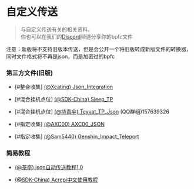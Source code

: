 # 自定义传送

> 与自定义传送有关的相关资料。    
你也可以在我们的[Discord](https://discord.com/channels/1026295403282436097/1064953611056058479)频道分享你的bpfc文件

注意：新版将不支持旧版本传送，但是会公开一个将旧版转成新版文件的转换器，同时文件格式将不再是json，而是加密过的bpfc

### 第三方文件(旧版)

- [#整合收集] [ (@Xcating) Json_Integration](https://github.com/Xcating/Json_Integration)

- [#混合挂机点位] [ (@SDK-China) Sleep_TP](https://wwzb.lanzouf.com/invXS0lwy0yh)

- [#混合挂机点位] [ (@持青伞) Teyvat_TP_Json](https://github.com/chiqingsan/Teyvat_TP_Json) (QQ群组)157639326

- [#指定收集]  [ (@AXC00) AXC00_JSON](https://github.com/AXC00/json)

- [#指定收集] [ (@Sam5440) Genshin_Impact_Teleport](https://github.com/Sam5440/Genshin_Impact_Teleport)


### 简易教程

- [ (@茶亭) json自动传送教程1.0](https://docs.qq.com/doc/DTFFHRXRlTWZ6ZFhh)

- [ (@SDK-China) Acrepi中文使用教程](https://kdocs.cn/l/clbwQmVi3djK)

